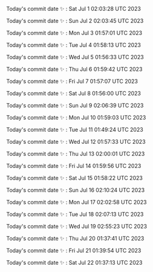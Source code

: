 Today's commit date ✨ : Sat Jul 1 02:03:28 UTC 2023 

Today's commit date ✨ : Sun Jul 2 02:03:45 UTC 2023 

Today's commit date ✨ : Mon Jul 3 01:57:01 UTC 2023 

Today's commit date ✨ : Tue Jul 4 01:58:13 UTC 2023 

Today's commit date ✨ : Wed Jul 5 01:56:33 UTC 2023 

Today's commit date ✨ : Thu Jul 6 01:59:42 UTC 2023 

Today's commit date ✨ : Fri Jul 7 01:57:07 UTC 2023 

Today's commit date ✨ : Sat Jul 8 01:56:00 UTC 2023 

Today's commit date ✨ : Sun Jul 9 02:06:39 UTC 2023 

Today's commit date ✨ : Mon Jul 10 01:59:03 UTC 2023 

Today's commit date ✨ : Tue Jul 11 01:49:24 UTC 2023 

Today's commit date ✨ : Wed Jul 12 01:57:33 UTC 2023 

Today's commit date ✨ : Thu Jul 13 02:00:01 UTC 2023 

Today's commit date ✨ : Fri Jul 14 01:59:56 UTC 2023 

Today's commit date ✨ : Sat Jul 15 01:58:22 UTC 2023 

Today's commit date ✨ : Sun Jul 16 02:10:24 UTC 2023 

Today's commit date ✨ : Mon Jul 17 02:02:58 UTC 2023 

Today's commit date ✨ : Tue Jul 18 02:07:13 UTC 2023 

Today's commit date ✨ : Wed Jul 19 02:55:23 UTC 2023 

Today's commit date ✨ : Thu Jul 20 01:37:41 UTC 2023 

Today's commit date ✨ : Fri Jul 21 01:39:54 UTC 2023 

Today's commit date ✨ : Sat Jul 22 01:37:13 UTC 2023 

